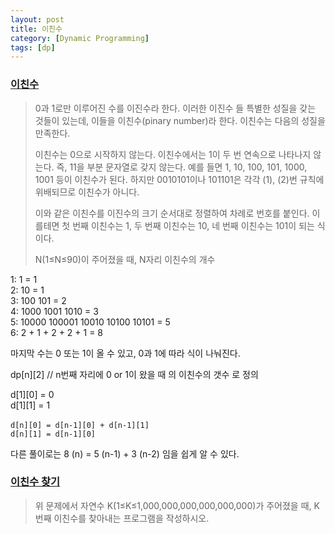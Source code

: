 ```yaml
---
layout: post
title: 이친수
category: [Dynamic Programming]
tags: [dp]
---
```

### [이친수](https://www.acmicpc.net/problem/2193)
 > 0과 1로만 이루어진 수를 이진수라 한다. 이러한 이진수 들 특별한 성질을 갖는 것들이 있는데, 이들을 이친수(pinary number)라 한다. 이친수는 다음의 성질을 만족한다.
>
> 이친수는 0으로 시작하지 않는다.
> 이친수에서는 1이 두 번 연속으로 나타나지 않는다. 즉, 11을 부분 문자열로 갖지 않는다.
> 예를 들면 1, 10, 100, 101, 1000, 1001 등이 이친수가 된다. 하지만 0010101이나 101101은 각각 (1), (2)번 규칙에 위배되므로 이친수가 아니다.
>
> 이와 같은 이친수를 이진수의 크기 순서대로 정렬하여 차례로 번호를 붙인다. 이를테면 첫 번째 이친수는 1, 두 번째 이친수는 10, 네 번째 이친수는 101이 되는 식이다.
>
> N(1≤N≤90)이 주어졌을 때, N자리 이친수의 개수

1: 1 = 1<br>
2: 10 = 1<br>
3: 100 101 = 2<br>
4: 1000 1001 1010 = 3<br>
5: 10000 100001 10010 10100 10101 = 5<br>
6:  2   +   1  + 2   + 2   +  1 = 8<br>

마지막 수는 0 또는 1이 올 수 있고, 0과 1에 따라 식이 나눠진다. 

dp[n][2] // n번째 자리에 0 or 1이 왔을 때 의 이친수의 갯수 로 정의

d[1][0] = 0<br>
d[1][1] = 1<br>
<br>
`d[n][0] = d[n-1][0] + d[n-1][1]`<br>
`d[n][1] = d[n-1][0]`<br>

다른 풀이로는 8 (n) = 5 (n-1) + 3 (n-2) 임을 쉽게 알 수 있다.

### [이친수 찾기](https://www.acmicpc.net/problem/2201)
> 위 문제에서 자연수 K(1≤K≤1,000,000,000,000,000,000)가 주어졌을 때, K번째 이친수를 찾아내는 프로그램을 작성하시오.<br>



